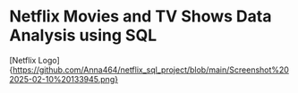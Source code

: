 # Netflix Movies and TV Shows Data Analysis using SQL
[Netflix Logo]{https://github.com/Anna464/netflix_sql_project/blob/main/Screenshot%202025-02-10%20133945.png}

